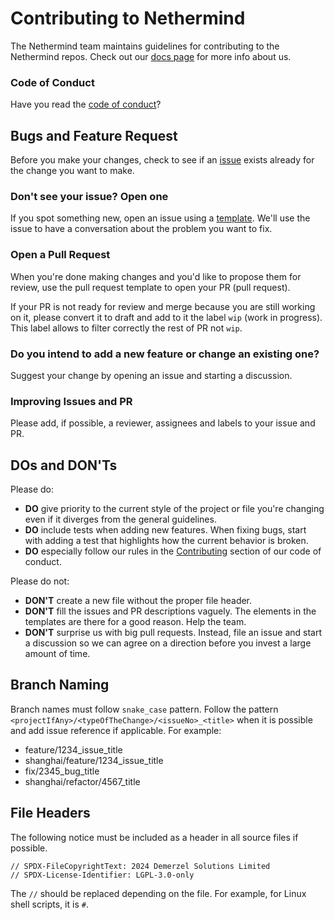 # Contributing to Nethermind

The Nethermind team maintains guidelines for contributing to the Nethermind repos. Check out our [docs page](https://docs.nethermind.io/nethermind/) for more info about us.

### Code of Conduct

Have you read the [code of conduct](https://github.com/NethermindEth/nethermind/blob/master/CODE_OF_CONDUCT.md)?

## Bugs and Feature Request

Before you make your changes, check to see if an [issue](https://github.com/NethermindEth/nethermind/issues) exists already for the change you want to make.

### Don't see your issue? Open one

If you spot something new, open an issue using a [template](https://github.com/NethermindEth/nethermind/issues/new/choose). We'll use the issue to have a conversation about the problem you want to fix.

### Open a Pull Request

When you're done making changes and you'd like to propose them for review, use the pull request template to open your PR (pull request).

If your PR is not ready for review and merge because you are still working on it, please convert it to draft and add to it the label `wip` (work in progress). This label allows to filter correctly the rest of PR not `wip`.

### Do you intend to add a new feature or change an existing one?

Suggest your change by opening an issue and starting a discussion.

### Improving Issues and PR

Please add, if possible, a reviewer, assignees and labels to your issue and PR.

## DOs and DON'Ts

Please do:

-   **DO** give priority to the current style of the project or file you're changing even if it diverges from the general guidelines.
-   **DO** include tests when adding new features. When fixing bugs, start with adding a test that highlights how the current behavior is broken.
-   **DO** especially follow our rules in the [Contributing](https://github.com/NethermindEth/nethermind/blob/master/CODE_OF_CONDUCT.md#contributing) section of our code of conduct.

Please do not:

-   **DON'T** create a new file without the proper file header.
-   **DON'T** fill the issues and PR descriptions vaguely. The elements in the templates are there for a good reason. Help the team.
-   **DON'T** surprise us with big pull requests. Instead, file an issue and start a discussion so we can agree on a direction before you invest a large amount of time.

## Branch Naming

Branch names must follow `snake_case` pattern. Follow the pattern `<projectIfAny>/<typeOfTheChange>/<issueNo>_<title>` when it is possible and add issue reference if applicable. For example:

-   feature/1234_issue_title
-   shanghai/feature/1234_issue_title
-   fix/2345_bug_title
-   shanghai/refactor/4567_title

## File Headers

The following notice must be included as a header in all source files if possible.

```
// SPDX-FileCopyrightText: 2024 Demerzel Solutions Limited
// SPDX-License-Identifier: LGPL-3.0-only
```

The `//` should be replaced depending on the file. For example, for Linux shell scripts, it is `#`.
